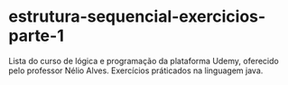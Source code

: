 # estrutura-sequencial-exercicios-parte-1
Lista do curso de lógica e programação da plataforma Udemy, oferecido pelo professor Nélio Alves. Exercícios práticados na linguagem java.
